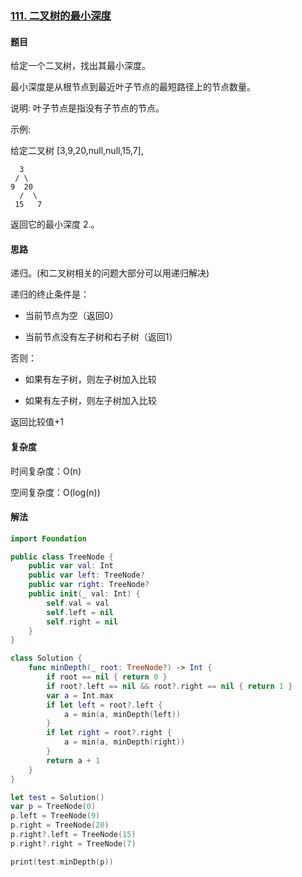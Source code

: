 ### [111. 二叉树的最小深度](https://leetcode-cn.com/problems/minimum-depth-of-binary-tree/)

#### 题目

给定一个二叉树，找出其最小深度。
 
最小深度是从根节点到最近叶子节点的最短路径上的节点数量。

说明: 叶子节点是指没有子节点的节点。

示例:

给定二叉树 [3,9,20,null,null,15,7],

```
  3
 / \
9  20
  /  \
 15   7
```

返回它的最小深度  2.。

#### 思路

递归。(和二叉树相关的问题大部分可以用递归解决)

递归的终止条件是：

 - 当前节点为空（返回0）

 - 当前节点没有左子树和右子树（返回1）

否则：

 - 如果有左子树，则左子树加入比较

 - 如果有左子树，则左子树加入比较

返回比较值+1

#### 复杂度

时间复杂度：O(n)

空间复杂度：O(log(n))

#### 解法

```swift
import Foundation

public class TreeNode {
    public var val: Int
    public var left: TreeNode?
    public var right: TreeNode?
    public init(_ val: Int) {
        self.val = val
        self.left = nil
        self.right = nil
    }
}

class Solution {            
    func minDepth(_ root: TreeNode?) -> Int {
        if root == nil { return 0 }
        if root?.left == nil && root?.right == nil { return 1 }
        var a = Int.max        
        if let left = root?.left {
            a = min(a, minDepth(left))
        }
        if let right = root?.right {
            a = min(a, minDepth(right))
        }
        return a + 1                
    }
}

let test = Solution()
var p = TreeNode(0)
p.left = TreeNode(9)
p.right = TreeNode(20)
p.right?.left = TreeNode(15)
p.right?.right = TreeNode(7)

print(test.minDepth(p))
```

